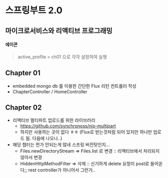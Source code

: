 # 스프링부트 2.0
## 마이크로서비스와 리액티브 프로그래밍
#### 에이콘

> active_profile = ch01 으로 각각 설정하여 실행

## Chapter 01
* embedded mongo db 를 이용한 간단한 Flux<Chapter> 리턴 컨트롤러 작성
* ChapterController / HomeController

## Chapter 02
* 리액티브 멀티파트 업로드를 위한 라이브러리
  * https://github.com/synchronoss/nio-multipart
  * 하지만 사용하는 곳이 없다 ㅎㅎ (Flux로 받는것처럼 되어 있지만 하나만 업로드 됨. 다음에 나오나..)
* 해당 챕터는 먼가 안되는게 많네 스프링 버전탓인지...
  * Files.newDirectoryStream => Files.list 로 변경 :: 리액티브에서 처리되지 않아서 변경
  * HiddenHttpMethodFilter => 삭제 :: 신기하게 delete 요청이 post로 들어온다;; rest controller가 아니어서 그런가..
  

    

